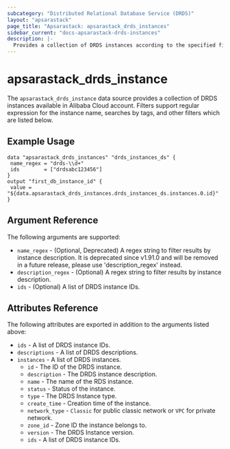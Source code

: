 ```yaml
---
subcategory: "Distributed Relational Database Service (DRDS)"
layout: "apsarastack"
page_title: "Apsarastack: apsarastack_drds_instances"
sidebar_current: "docs-apsarastack-drds-instances"
description: |-
  Provides a collection of DRDS instances according to the specified filters.
---
```


# apsarastack_drds_instance

 The `apsarastack_drds_instance` data source provides a collection of DRDS instances available in Alibaba Cloud account.
Filters support regular expression for the instance name, searches by tags, and other filters which are listed below.

## Example Usage

 ```
data "apsarastack_drds_instances" "drds_instances_ds" {
  name_regex = "drds-\\d+"
  ids        = ["drdsabc123456"]
}
output "first_db_instance_id" {
  value = "${data.apsarastack_drds_instances.drds_instances_ds.instances.0.id}"
}
```

## Argument Reference

The following arguments are supported:

* `name_regex` - (Optional, Deprecated) A regex string to filter results by instance description. It is deprecated since v1.91.0 and will be removed in a future release, please use 'description_regex' instead.
* `description_regex` - (Optional) A regex string to filter results by instance description.
* `ids` - (Optional) A list of DRDS instance IDs.

## Attributes Reference

The following attributes are exported in addition to the arguments listed above:

 * `ids` - A list of DRDS instance IDs.
 * `descriptions` - A list of DRDS descriptions. 
 * `instances` - A list of DRDS instances.
   * `id` - The ID of the DRDS instance.
   * `description` - The DRDS instance description.
   * `name` - The name of the RDS instance.
   * `status` - Status of the instance.
   * `type` - The DRDS Instance type.
   * `create_time` - Creation time of the instance.
   * `network_type` - `Classic` for public classic network or `VPC` for private network.
   * `zone_id` - Zone ID the instance belongs to.
   * `version` - The DRDS Instance version.
   * `ids` - A list of DRDS instance IDs.
